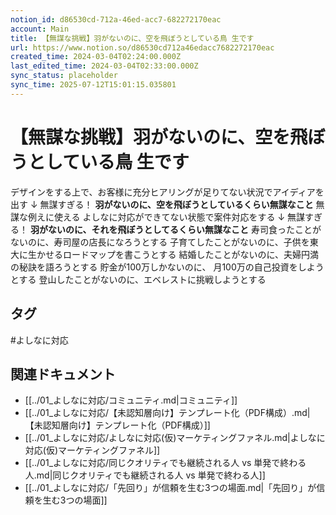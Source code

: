 ```yaml
---
notion_id: d86530cd-712a-46ed-acc7-682272170eac
account: Main
title: 【無謀な挑戦】羽がないのに、空を飛ぼうとしている鳥 生です
url: https://www.notion.so/d86530cd712a46edacc7682272170eac
created_time: 2024-03-04T02:24:00.000Z
last_edited_time: 2024-03-04T02:33:00.000Z
sync_status: placeholder
sync_time: 2025-07-12T15:01:15.035801
---
```

# 【無謀な挑戦】羽がないのに、空を飛ぼうとしている鳥 生です

 デザインをする上で、お客様に充分ヒアリングが足りてない状況でアイディアを出す
↓
無謀すぎる！
**羽がないのに、空を飛ぼうとしているくらい無謀なこと**
無謀な例えに使える
よしなに対応ができてない状態で案件対応をする
↓
無謀すぎる！
**羽がないのに、それを飛ぼうとしてるくらい無謀なこと**
寿司食ったことがないのに、寿司屋の店長になろうとする
子育てしたことがないのに、子供を東大に生かせるロードマップを書こうとする
結婚したことがないのに、夫婦円満の秘訣を語ろうとする
貯金が100万しかないのに、 月100万の自己投資をしようとする
登山したことがないのに、エベレストに挑戦しようとする

## タグ

#よしなに対応 

## 関連ドキュメント

- [[../01_よしなに対応/コミュニティ.md|コミュニティ]]
- [[../01_よしなに対応/【未認知層向け】テンプレート化（PDF構成）.md|【未認知層向け】テンプレート化（PDF構成）]]
- [[../01_よしなに対応/よしなに対応(仮)マーケティングファネル.md|よしなに対応(仮)マーケティングファネル]]
- [[../01_よしなに対応/同じクオリティでも継続される人 vs 単発で終わる人.md|同じクオリティでも継続される人 vs 単発で終わる人]]
- [[../01_よしなに対応/「先回り」が信頼を生む3つの場面.md|「先回り」が信頼を生む3つの場面]]
